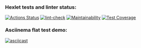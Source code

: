 ### Hexlet tests and linter status:
[![Actions Status](https://github.com/dmitriy-ga/python-project-lvl2/workflows/hexlet-check/badge.svg)](https://github.com/dmitriy-ga/python-project-lvl2/actions)
[![lint-check](https://github.com/dmitriy-ga/python-project-lvl2/actions/workflows/lint-check.yml/badge.svg)](https://github.com/dmitriy-ga/python-project-lvl2/actions/workflows/lint-check.yml)
[![Maintainability](https://api.codeclimate.com/v1/badges/85027d0cb2f13901b6ff/maintainability)](https://codeclimate.com/github/dmitriy-ga/python-project-lvl2/maintainability)
[![Test Coverage](https://api.codeclimate.com/v1/badges/85027d0cb2f13901b6ff/test_coverage)](https://codeclimate.com/github/dmitriy-ga/python-project-lvl2/test_coverage)

### Asciinema flat test demo:
[![asciicast](https://asciinema.org/a/k6bhMDqVRkvt3x1lEWAsdLFKh.svg)](https://asciinema.org/a/k6bhMDqVRkvt3x1lEWAsdLFKh)